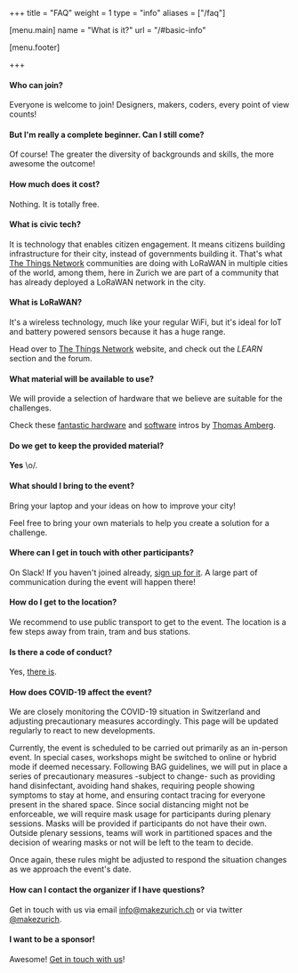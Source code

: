 +++
title = "FAQ"
weight = 1
type = "info"
aliases = ["/faq"]

[menu.main]
  name = "What is it?"
  url = "/#basic-info"

[menu.footer]

+++

#### Who can join?

Everyone is welcome to join! Designers, makers, coders, every point of view counts!

#### But I'm really a complete beginner. Can I still come?

Of course! The greater the diversity of backgrounds and skills,
the more awesome the outcome!

#### How much does it cost?

Nothing. It is totally free.

#### What is civic tech?

It is technology that enables citizen engagement. It means citizens building infrastructure for their city, instead of governments building it. That's what
[The Things Network](https://thethingsnetwork.org) communities are doing with LoRaWAN in
multiple cities of the world, among them, here in Zurich we are part of a community that has already deployed a LoRaWAN network in the city.

#### What is LoRaWAN?

It's a wireless technology, much like your regular WiFi, but it's ideal for IoT and battery
powered sensors because it has a huge range.

Head over to [The Things Network](https://thethingsnetwork.org) website, and check out
the *LEARN* section and the forum.

#### What material will be available to use?

We will provide a selection of hardware that we believe are suitable for the challenges.

Check these [fantastic hardware](https://github.com/make-zurich/makezurich-hardware-intro/blob/master/README.md) and [software](https://github.com/make-zurich/makezurich-software-intro/blob/master/README.md) intros by [Thomas Amberg](https://twitter.com/tamberg).

#### Do we get to keep the provided material?

**Yes** \o/.

#### What should I bring to the event?

Bring your laptop and your ideas on how to improve your city!

Feel free to bring your own materials to help you create a solution for a challenge.

#### Where can I get in touch with other participants?

On Slack! If you haven't joined already, [sign up for it](https://ttn-ch.herokuapp.com).
A large part of communication during the event will happen there!

#### How do I get to the location?

We recommend to use public transport to get to the event. The location is a few steps away from train, tram and bus stations.

#### Is there a code of conduct?

Yes, [there is](/guidelines).

#### How does COVID-19 affect the event?

We are closely monitoring the COVID-19 situation in Switzerland and adjusting precautionary measures accordingly. This page will be updated regularly to react to new developments.

Currently, the event is scheduled to be carried out primarily as an in-person event. In special cases, workshops might be switched to online or hybrid mode if deemed necessary. Following BAG guidelines, we will put in place a series of precautionary measures -subject to change- such as providing hand disinfectant, avoiding hand shakes, requiring people showing symptoms to stay at home, and ensuring contact tracing for everyone present in the shared space. Since social distancing might not be enforceable, we will require mask usage for participants during plenary sessions. Masks will be provided if participants do not have their own. Outside plenary sessions, teams will work in partitioned spaces and the decision of wearing masks or not will be left to the team to decide.

Once again, these rules might be adjusted to respond the situation changes as we approach the event's date.

#### How can I contact the organizer if I have questions?

Get in touch with us via email [info@makezurich.ch](mailto:info@makezurich.ch) or
via twitter [@makezurich](https://twitter.com/makezurich).

#### I want to be a sponsor!

Awesome! [Get in touch with us](https://docs.google.com/forms/d/e/1FAIpQLSdRl0GB3NludsBC6zTWhVvKDKMKrmy5nTXiCkX0NR4UpuK0Sw/viewform?usp=sf_link)!
